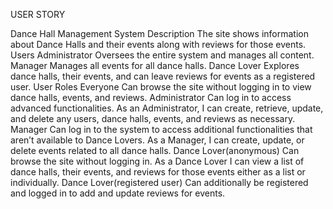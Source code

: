 USER STORY

Dance Hall Management System
Description
The site shows information about Dance Halls and their events along with reviews for those events.
Users
Administrator
Oversees the entire system and manages all content.
Manager
Manages all events for all dance halls.
Dance Lover 
Explores dance halls, their events, and can leave reviews for events as a registered user.
User Roles
Everyone
Can browse the site without logging in to view dance halls, events, and reviews.
Administrator
Can log in to access advanced functionalities.
As an Administrator, I can create, retrieve, update, and delete any users, dance halls, events, and reviews as necessary.
Manager
Can log in to the system to access additional functionalities that aren’t available to Dance Lovers.
As a Manager, I can create, update, or delete events related to all dance halls.
Dance Lover(anonymous)
Can browse the site without logging in.
As a Dance Lover I can view a list of dance halls, their events, and reviews for those events either as a list or individually.
Dance Lover(registered user)
Can additionally be registered and logged in to add and update reviews for events.


